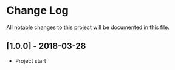 # Change Log
All notable changes to this project will be documented in this file.


## [1.0.0] - 2018-03-28
- Project start
